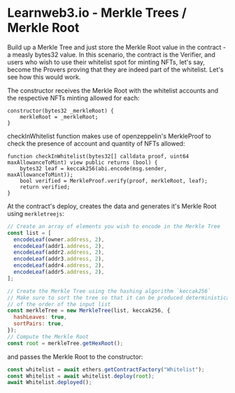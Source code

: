 # Learnweb3.io - Merkle Trees / Merkle Root

Build up a Merkle Tree and just store the Merkle Root value in the contract - a measly bytes32 value. In this scenario, the contract is the Verifier, and users who wish to use their whitelist spot for minting NFTs, let's say, become the Provers proving that they are indeed part of the whitelist. Let's see how this would work.

The constructor receives the Merkle Root with the whitelist accounts and the respective NFTs minting allowed for each:

```solidity
constructor(bytes32 _merkleRoot) {
    merkleRoot = _merkleRoot;
}
```

checkInWhitelist function makes use of openzeppelin's MerkleProof to check the presence of account and quantity of NFTs allowed:

```solidity
function checkInWhitelist(bytes32[] calldata proof, uint64 maxAllowanceToMint) view public returns (bool) {
    bytes32 leaf = keccak256(abi.encode(msg.sender, maxAllowanceToMint));
    bool verified = MerkleProof.verify(proof, merkleRoot, leaf);
    return verified;
}
```

At the contract's deploy, creates the data and generates it's Merkle Root using `merkletreejs`:

```javascript
// Create an array of elements you wish to encode in the Merkle Tree
const list = [
  encodeLeaf(owner.address, 2),
  encodeLeaf(addr1.address, 2),
  encodeLeaf(addr2.address, 2),
  encodeLeaf(addr3.address, 2),
  encodeLeaf(addr4.address, 2),
  encodeLeaf(addr5.address, 2),
];

// Create the Merkle Tree using the hashing algorithm `keccak256`
// Make sure to sort the tree so that it can be produced deterministically regardless
// of the order of the input list
const merkleTree = new MerkleTree(list, keccak256, {
  hashLeaves: true,
  sortPairs: true,
});
// Compute the Merkle Root
const root = merkleTree.getHexRoot();
```

and passes the Merkle Root to the constructor:

```javascript
const whitelist = await ethers.getContractFactory("Whitelist");
const Whitelist = await whitelist.deploy(root);
await Whitelist.deployed();
```

